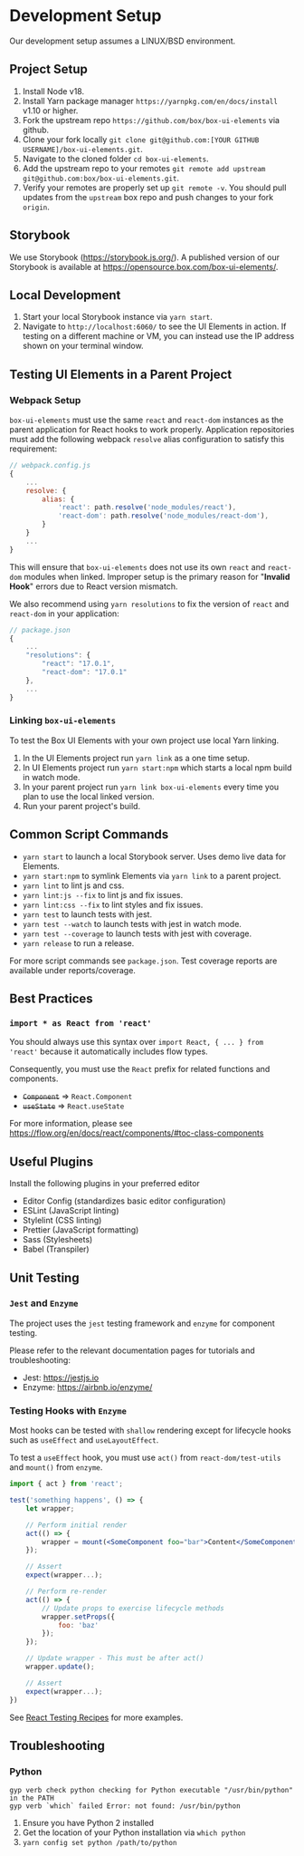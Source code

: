 # Development Setup

Our development setup assumes a LINUX/BSD environment.

## Project Setup

1. Install Node v18.
2. Install Yarn package manager `https://yarnpkg.com/en/docs/install` v1.10 or higher.
3. Fork the upstream repo `https://github.com/box/box-ui-elements` via github.
4. Clone your fork locally `git clone git@github.com:[YOUR GITHUB USERNAME]/box-ui-elements.git`.
5. Navigate to the cloned folder `cd box-ui-elements`.
6. Add the upstream repo to your remotes `git remote add upstream git@github.com:box/box-ui-elements.git`.
7. Verify your remotes are properly set up `git remote -v`. You should pull updates from the `upstream` box repo and push changes to your fork `origin`.

## Storybook

We use Storybook (https://storybook.js.org/). A published version of our Storybook is available at https://opensource.box.com/box-ui-elements/.

## Local Development

1. Start your local Storybook instance via `yarn start`.
2. Navigate to `http://localhost:6060/` to see the UI Elements in action. If testing on a different machine or VM, you can instead use the IP address shown on your terminal window.

## Testing UI Elements in a Parent Project

### Webpack Setup

`box-ui-elements` must use the same `react` and `react-dom` instances as the parent application for React hooks to work properly. Application repositories must add the following webpack `resolve` alias configuration to satisfy this requirement:

```js
// webpack.config.js
{
    ...
    resolve: {
        alias: {
            'react': path.resolve('node_modules/react'),
            'react-dom': path.resolve('node_modules/react-dom'),
        }
    }
    ...
}
```

This will ensure that `box-ui-elements` does not use its own `react` and `react-dom` modules when linked. Improper setup is the primary reason for "**Invalid Hook**" errors due to React version mismatch.

We also recommend using `yarn resolutions` to fix the version of `react` and `react-dom` in your application:

```js
// package.json
{
    ...
    "resolutions": {
        "react": "17.0.1",
        "react-dom": "17.0.1"
    },
    ...
}
```

### Linking `box-ui-elements`

To test the Box UI Elements with your own project use local Yarn linking.

1. In the UI Elements project run `yarn link` as a one time setup.
2. In UI Elements project run `yarn start:npm` which starts a local npm build in watch mode.
3. In your parent project run `yarn link box-ui-elements` every time you plan to use the local linked version.
4. Run your parent project's build.

## Common Script Commands

- `yarn start` to launch a local Storybook server. Uses demo live data for Elements.
- `yarn start:npm` to symlink Elements via `yarn link` to a parent project.
- `yarn lint` to lint js and css.
- `yarn lint:js --fix` to lint js and fix issues.
- `yarn lint:css --fix` to lint styles and fix issues.
- `yarn test` to launch tests with jest.
- `yarn test --watch` to launch tests with jest in watch mode.
- `yarn test --coverage` to launch tests with jest with coverage.
- `yarn release` to run a release.

For more script commands see `package.json`. Test coverage reports are available under reports/coverage.

## Best Practices

### `import * as React from 'react'`

You should always use this syntax over `import React, { ... } from 'react'` because it automatically includes flow types.

Consequently, you must use the `React` prefix for related functions and components.

- ~~`Component`~~ => `React.Component`
- ~~`useState`~~ => `React.useState`

For more information, please see https://flow.org/en/docs/react/components/#toc-class-components

## Useful Plugins

Install the following plugins in your preferred editor

- Editor Config (standardizes basic editor configuration)
- ESLint (JavaScript linting)
- Stylelint (CSS linting)
- Prettier (JavaScript formatting)
- Sass (Stylesheets)
- Babel (Transpiler)

## Unit Testing

### `Jest` and `Enzyme`

The project uses the `jest` testing framework and `enzyme` for component testing.

Please refer to the relevant documentation pages for tutorials and troubleshooting:

- Jest: https://jestjs.io
- Enzyme: https://airbnb.io/enzyme/

### Testing Hooks with `Enzyme`

Most hooks can be tested with `shallow` rendering except for lifecycle hooks such as `useEffect` and `useLayoutEffect`.

To test a `useEffect` hook, you must use `act()` from `react-dom/test-utils` and `mount()` from `enzyme`.

```jsx
import { act } from 'react';

test('something happens', () => {
    let wrapper;

    // Perform initial render
    act(() => {
        wrapper = mount(<SomeComponent foo="bar">Content</SomeComponent>);
    });

    // Assert
    expect(wrapper...);

    // Perform re-render
    act(() => {
        // Update props to exercise lifecycle methods
        wrapper.setProps({
            foo: 'baz'
        });
    });

    // Update wrapper - This must be after act()
    wrapper.update();

    // Assert
    expect(wrapper...);
})
```

See [React Testing Recipes](https://reactjs.org/docs/testing-recipes.html) for more examples.

## Troubleshooting

### Python

```
gyp verb check python checking for Python executable "/usr/bin/python" in the PATH
gyp verb `which` failed Error: not found: /usr/bin/python
```

1. Ensure you have Python 2 installed
2. Get the location of your Python installation via `which python`
3. `yarn config set python /path/to/python`
